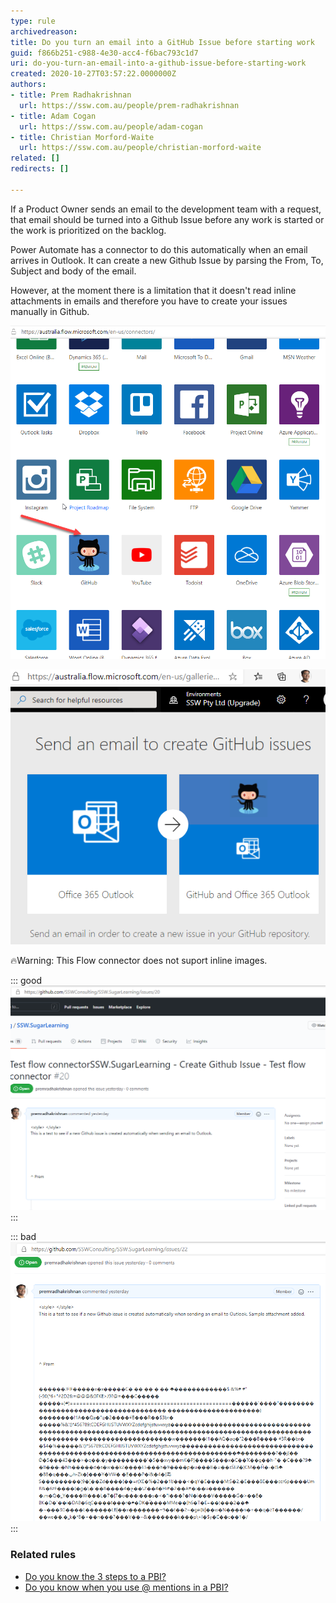 ```yaml
---
type: rule
archivedreason: 
title: Do you turn an email into a GitHub Issue before starting work
guid: f866b251-c988-4e30-acc4-f6bac793c1d7
uri: do-you-turn-an-email-into-a-github-issue-before-starting-work
created: 2020-10-27T03:57:22.0000000Z
authors:
- title: Prem Radhakrishnan
  url: https://ssw.com.au/people/prem-radhakrishnan
- title: Adam Cogan
  url: https://ssw.com.au/people/adam-cogan
- title: Christian Morford-Waite
  url: https://ssw.com.au/people/christian-morford-waite
related: []
redirects: []

---
```


If a Product Owner sends an email to the development team with a request, that email should be turned into a Github Issue before any work is started or the work is prioritized on the backlog. 



Power Automate has a connector to do this automatically when an email arrives in Outlook. It can create a new Github Issue by parsing the From, To, Subject and body of the email. 




However, at the moment there is a limitation that it doesn't read inline attachments in emails and therefore you have to create your issues manually in Github.


<!--endintro-->


![Figure: Power Automate | Connectors | Github](email-to-github-issue2.png)  

![Figure: Configure Flow connectors to create a new Github Issue from Outlook](email-to-github-issue1.png)  

🔥Warning: This Flow connector does not suport inline images.




::: good  
![Figure: Good Example - Github issue created from Outlook using Flow connectors](email-to-github-issue3.png)  
:::
  
      

 


::: bad  
![Figure: Bad Example - Github issue created using Flow - inline attachment shows up as junk characters](email-to-github-issue.png)  
:::
  
      


### Related rules


* [Do you know the 3 steps to a PBI?](/do-you-know-the-3-steps-to-a-pbi)
* [Do you know when you use @ mentions in a PBI?](/when-you-use-mentions-in-a-pbi)

